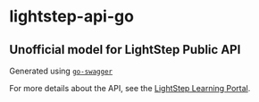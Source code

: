 # lightstep-api-go
## Unofficial model for LightStep Public API

Generated using [`go-swagger`](https://goswagger.io/)

For more details about the API, see the [LightStep Learning Portal](https://api-docs.lightstep.com/).
